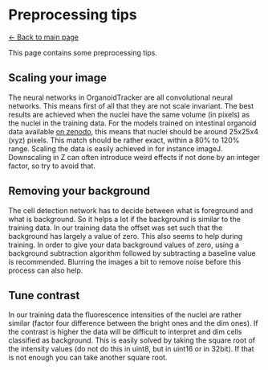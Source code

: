 # Preprocessing tips
[← Back to main page](index.md)

This page contains some preprocessing tips.  

Scaling your image
-----------------------------------
The neural networks in OrganoidTracker are all convolutional neural networks. This means first of all that they are not scale invariant. The best results are achieved when the nuclei have the same volume (in pixels) as the nuclei in the training data. For the models trained on intestinal organoid data available [on zenodo](https://zenodo.org/records/13946119), this means that nuclei should be around 25x25x4 (xyz) pixels. This match should be rather exact, within a 80% to 120% range. Scaling the data is easily achieved in for instance imageJ. Downscaling in Z can often introduce weird effects if not done by an integer factor, so try to avoid that.  

Removing your background
-----------------------------------
The cell detection network has to decide between what is foreground and what is background. So it helps a lot if the background is similar to the training data. In our training data the offset was set such that the background has largely a value of zero. This also seems to help during training. In order to give your data background values of zero, using a background subtraction algorithm followed by subtracting a baseline value is recommended. Blurring the images a bit to remove noise before this process can also help.

Tune contrast
-----------------------------------
In our training data the fluorescence intensities of the nuclei are rather similar (factor four difference between the bright ones and the dim ones). If the contrast is higher the data will be difficult to interpret and dim cells classified as background. This is easily solved by taking the square root of the intensity values (do not do this in uint8, but in uint16 or in 32bit). If that is not enough you can take another square root.
